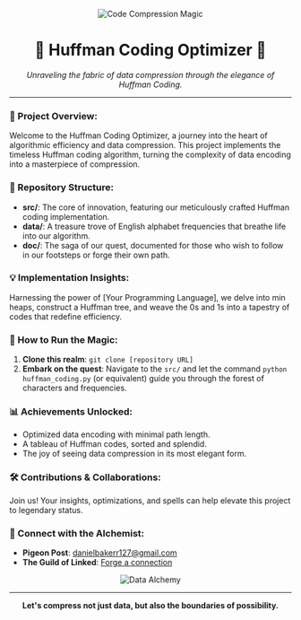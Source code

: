 <p align="center">
  <img src="https://media.giphy.com/media/U3qYN8S0j3bpK/giphy.gif" alt="Code Compression Magic" />
</p>

<h1 align="center">🌟 Huffman Coding Optimizer 🌟</h1>

<div align="center">
  <i>Unraveling the fabric of data compression through the elegance of Huffman Coding.</i>
</div>

---

### 🚀 Project Overview:
Welcome to the Huffman Coding Optimizer, a journey into the heart of algorithmic efficiency and data compression. This project implements the timeless Huffman coding algorithm, turning the complexity of data encoding into a masterpiece of compression.

### 🧬 Repository Structure:
- **src/**: The core of innovation, featuring our meticulously crafted Huffman coding implementation.
- **data/**: A treasure trove of English alphabet frequencies that breathe life into our algorithm.
- **doc/**: The saga of our quest, documented for those who wish to follow in our footsteps or forge their own path.

### 💡 Implementation Insights:
Harnessing the power of [Your Programming Language], we delve into min heaps, construct a Huffman tree, and weave the 0s and 1s into a tapestry of codes that redefine efficiency.

### 🔧 How to Run the Magic:
1. **Clone this realm**: `git clone [repository URL]`
2. **Embark on the quest**: Navigate to the `src/` and let the command `python huffman_coding.py` (or equivalent) guide you through the forest of characters and frequencies.

### 📊 Achievements Unlocked:
- Optimized data encoding with minimal path length.
- A tableau of Huffman codes, sorted and splendid.
- The joy of seeing data compression in its most elegant form.

### 🛠 Contributions & Collaborations:
Join us! Your insights, optimizations, and spells can help elevate this project to legendary status.

### 🌟 Connect with the Alchemist:
- **Pigeon Post**: [danielbakerr127@gmail.com](mailto:danielbakerr127@gmail.com)
- **The Guild of Linked**: [Forge a connection](https://linkedin.com/in/danb127)

<p align="center">
  <img src="https://media.giphy.com/media/26tn33aiTi1jkl6H6/giphy.gif" alt="Data Alchemy" />
</p>

---

<p align="center">
  <b>Let's compress not just data, but also the boundaries of possibility.</b>
</p>
